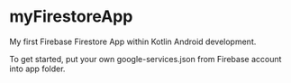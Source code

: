 # myFirestoreApp
My first Firebase Firestore App within Kotlin Android development.

To get started, put your own google-services.json from Firebase account into app folder.
